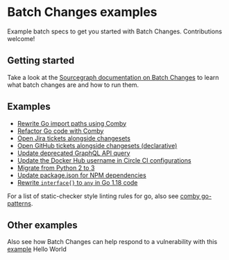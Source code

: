 # Batch Changes examples

Example batch specs to get you started with Batch Changes. Contributions welcome!

## Getting started

Take a look at the [Sourcegraph documentation on Batch Changes](https://docs.sourcegraph.com/batch_changes) to learn what batch changes are and how to run them.

## Examples

- [Rewrite Go import paths using Comby](golang/comby-goimports/README.md)
- [Refactor Go code with Comby](golang/comby-go-refactor/README.md)
- [Open Jira tickets alongside changesets](ticketing-systems/jira-tickets/README.md)
- [Open GitHub tickets alongside changesets (declarative)](ticketing-systems/github-issues/README.md)
- [Update deprecated GraphQL API query](js-ts/update-api-query/replace-viewer-configuration.yaml)
- [Update the Docker Hub username in Circle CI configurations](ci-and-tooling-config/update-circle-ci-docker-user.batch.yaml)
- [Migrate from Python 2 to 3](python/python-refactor/README.md)
- [Update package.json for NPM dependencies](js-ts/npm-package-update/README.md)
- [Rewrite `interface{}` to `any` in Go 1.18 code](golang/go-interface-to-any/interface-to-any.spec.yml)

For a list of static-checker style linting rules for go, also see [comby go-patterns](https://github.com/comby-tools/go-patterns).

## Other examples

Also see how Batch Changes can help respond to a vulnerability with this [example](https://github.com/sourcegraph/log4j-cve-code-search-resources/tree/c70aeb6236f12c22c7c19e9b3fa54b2049213e29/batch-changes)
Hello World
